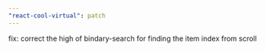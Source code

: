 ```yaml
---
"react-cool-virtual": patch
---
```


fix: correct the high of bindary-search for finding the item index from scroll
